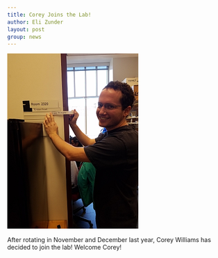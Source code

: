 ```yaml
---
title: Corey Joins the Lab!
author: Eli Zunder
layout: post
group: news
---
```

 <img src="/static/img/news/Corey_Joins.jpg" alt="Corey Joins!" class="img-responsive">

After rotating in November and December last year, Corey Williams has decided to join the lab!  Welcome Corey!
